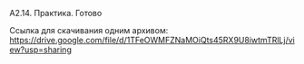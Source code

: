 А2.14. Практика. Готово

Ссылка для скачивания одним архивом:
https://drive.google.com/file/d/1TFeOWMFZNaMOiQts45RX9U8iwtmTRlLj/view?usp=sharing

